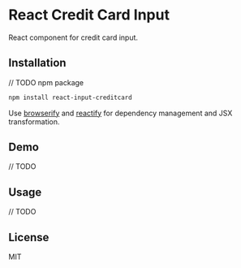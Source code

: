 # React Credit Card Input

React component for credit card input.

## Installation

// TODO npm package

```sh
npm install react-input-creditcard
```

Use [browserify](http://browserify.org/) and [reactify](https://github.com/andreypopp/reactify) for dependency management and JSX transformation.


## Demo

// TODO

## Usage

// TODO

## License

MIT